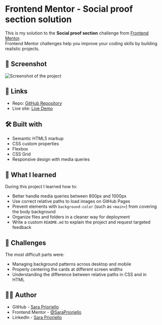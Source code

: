 # Frontend Mentor - Social proof section solution

This is my solution to the **Social proof section** challenge from [Frontend Mentor](https://www.frontendmentor.io).  
Frontend Mentor challenges help you improve your coding skills by building realistic projects.

## 📸 Screenshot

![Screenshot of the project]("/social-proof-section/assets/image/screenshot-desktop.png")

## 🔗 Links

- Repo: [GitHub Repository](https://github.com/SaraPrioriello/social-proof-section)
- Live site: [Live Demo](https://social-proof-section-sp.netlify.app/)

## 🛠️ Built with

- Semantic HTML5 markup  
- CSS custom properties  
- Flexbox  
- CSS Grid  
- Responsive design with media queries  

## 🚀 What I learned

During this project I learned how to:  
- Better handle media queries between 800px and 1000px  
- Use correct relative paths to load images on GitHub Pages  
- Prevent elements with `background-color` (such as `<main>`) from covering the body background  
- Organize files and folders in a cleaner way for deployment  
- Write a custom `README.md` to explain the project and request targeted feedback  

## 🤔 Challenges

The most difficult parts were:  
- Managing background patterns across desktop and mobile  
- Properly centering the cards at different screen widths  
- Understanding the difference between relative paths in CSS and in HTML  

## 👩‍💻 Author

- GitHub - [Sara Prioriello](https://github.com/SaraPrioriello)  
- Frontend Mentor - [@SaraPrioriello](https://www.frontendmentor.io/profile/SaraPrioriello)  
- LinkedIn - [Sara Prioriello](https://www.linkedin.com/in/saraprioriello)
